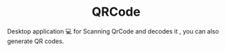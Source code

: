 <div id="top"></div>
<h1 align="center"> QRCode </h1>

Desktop application 💻 for Scanning QrCode and decodes it , you can also generate QR codes.<br />

<div align="right" dir="rtl">
